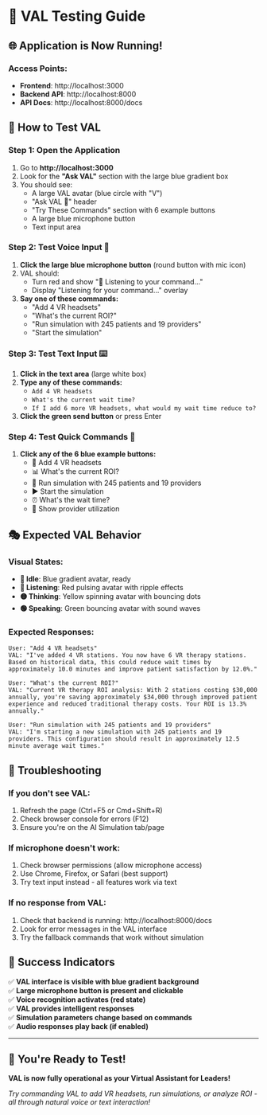 # 🎤 VAL Testing Guide

## 🌐 **Application is Now Running!**

### **Access Points:**
- **Frontend**: http://localhost:3000
- **Backend API**: http://localhost:8000
- **API Docs**: http://localhost:8000/docs

## 🎯 **How to Test VAL**

### **Step 1: Open the Application**
1. Go to **http://localhost:3000**
2. Look for the **"Ask VAL"** section with the large blue gradient box
3. You should see:
   - A large VAL avatar (blue circle with "V")
   - "Ask VAL 🎤" header
   - "Try These Commands" section with 6 example buttons
   - A large blue microphone button
   - Text input area

### **Step 2: Test Voice Input** 🎤
1. **Click the large blue microphone button** (round button with mic icon)
2. VAL should:
   - Turn red and show "🔴 Listening to your command..."
   - Display "Listening for your command..." overlay
3. **Say one of these commands:**
   - "Add 4 VR headsets"
   - "What's the current ROI?"
   - "Run simulation with 245 patients and 19 providers"
   - "Start the simulation"

### **Step 3: Test Text Input** ⌨️
1. **Click in the text area** (large white box)
2. **Type any of these commands:**
   - `Add 4 VR headsets`
   - `What's the current wait time?`
   - `If I add 6 more VR headsets, what would my wait time reduce to?`
3. **Click the green send button** or press Enter

### **Step 4: Test Quick Commands** 🚀
1. **Click any of the 6 blue example buttons:**
   - 🎯 Add 4 VR headsets
   - 📊 What's the current ROI?
   - 🏥 Run simulation with 245 patients and 19 providers
   - ▶️ Start the simulation
   - ⏰ What's the wait time?
   - 👥 Show provider utilization

## 🎭 **Expected VAL Behavior**

### **Visual States:**
- **🔵 Idle**: Blue gradient avatar, ready
- **🔴 Listening**: Red pulsing avatar with ripple effects
- **🟡 Thinking**: Yellow spinning avatar with bouncing dots
- **🟢 Speaking**: Green bouncing avatar with sound waves

### **Expected Responses:**
```
User: "Add 4 VR headsets"
VAL: "I've added 4 VR stations. You now have 6 VR therapy stations. Based on historical data, this could reduce wait times by approximately 10.0 minutes and improve patient satisfaction by 12.0%."

User: "What's the current ROI?"
VAL: "Current VR therapy ROI analysis: With 2 stations costing $30,000 annually, you're saving approximately $34,000 through improved patient experience and reduced traditional therapy costs. Your ROI is 13.3% annually."

User: "Run simulation with 245 patients and 19 providers"
VAL: "I'm starting a new simulation with 245 patients and 19 providers. This configuration should result in approximately 12.5 minute average wait times."
```

## 🔧 **Troubleshooting**

### **If you don't see VAL:**
1. Refresh the page (Ctrl+F5 or Cmd+Shift+R)
2. Check browser console for errors (F12)
3. Ensure you're on the AI Simulation tab/page

### **If microphone doesn't work:**
1. Check browser permissions (allow microphone access)
2. Use Chrome, Firefox, or Safari (best support)
3. Try text input instead - all features work via text

### **If no response from VAL:**
1. Check that backend is running: http://localhost:8000/docs
2. Look for error messages in the VAL interface
3. Try the fallback commands that work without simulation

## 🎯 **Success Indicators**

✅ **VAL interface is visible with blue gradient background**  
✅ **Large microphone button is present and clickable**  
✅ **Voice recognition activates (red state)**  
✅ **VAL provides intelligent responses**  
✅ **Simulation parameters change based on commands**  
✅ **Audio responses play back (if enabled)**  

---

## 🎉 **You're Ready to Test!**

**VAL is now fully operational as your Virtual Assistant for Leaders!**

*Try commanding VAL to add VR headsets, run simulations, or analyze ROI - all through natural voice or text interaction!*